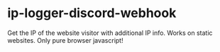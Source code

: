 # ip-logger-discord-webhook
Get the IP of the website visitor with additional IP info. Works on static websites. Only pure browser javascript!
